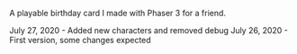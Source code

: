 A playable birthday card I made with Phaser 3 for a friend.

July 27, 2020 - Added new characters and removed debug
July 26, 2020 - First version, some changes expected